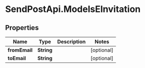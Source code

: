# SendPostApi.ModelsEInvitation

## Properties
Name | Type | Description | Notes
------------ | ------------- | ------------- | -------------
**fromEmail** | **String** |  | [optional] 
**toEmail** | **String** |  | [optional] 


